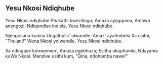 ## Yesu Nkosi Ndiqhube

Yesu Nkosi ndiqhube Phakathi kwezilingo;
Amaza ayagquma, Amawa anengozi;
Ndiqondise indlela, Yesu Nkosi ndiqhube.

Njengosana kunina Ungathulis' ulwandle.
Amaz' ayathobela Xa usithi, "Thulani!"
Wena Nkosi yolwandle, Yesu Nkosi ndiqhube.

Xa ndingase lunxwemen', Amaza egebhuza;
Esitha ukuphumla, Ndayama kuWe Nkosi.
Mandive usithi kum, "Qina, ndohamba nawe!"

